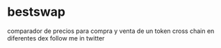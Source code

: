 # bestswap
comparador de precios para compra y venta de un token cross chain en diferentes dex 
follow me in twitter 